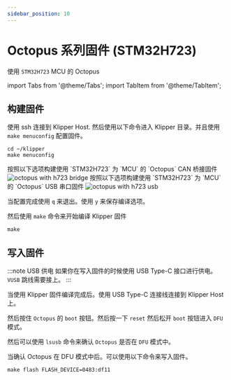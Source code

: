 ```yaml
---
sidebar_position: 10
---
```


# Octopus 系列固件 (STM32H723)

使用 `STM32H723` MCU 的 Octopus 

<!-- import lib start -->

import Tabs from '@theme/Tabs';
import TabItem from '@theme/TabItem';

<!-- import lib end -->

## 构建固件

使用 ssh 连接到 Klipper Host. 然后使用以下命令进入 Klipper 目录。并且使用 `make menuconfig` 配置固件。

``` shell
cd ~/klipper
make menuconfig 
```

<Tabs groupId="octopus-make-connect">
    <TabItem value="bridge" label="CAN 桥接固件" default>
        按照以下选项构建使用 `STM32H723` 为 `MCU` 的 `Octopus` CAN 桥接固件
        <img
            src={require('./img/octopus-h723-make-bridge.png').default}
            alt="octopus with h723 bridge"
        />
    </TabItem>
    <TabItem value="usb" label="USB 串口固件">
        按照以下选项构建使用 `STM32H723` 为 `MCU` 的 `Octopus` USB 串口固件
        <img
            src={require('./img/octopus-h723-make-usb.png').default}
            alt="octopus with h723 usb"
        />
    </TabItem>
</Tabs>

当配置完成使用 `q` 来退出。使用 `y` 来保存编译选项。

然后使用 `make` 命令来开始编译 Klipper 固件

``` shell
make
```

## 写入固件

:::note USB 供电
如果你在写入固件的时候使用 USB Type-C 接口进行供电。`VUSB` 跳线需要接上。
:::

当使用 Klipper 固件编译完成后。使用 USB Type-C 连接线连接到 Klipper Host 上。

然后按住 `Octopus` 的 `boot` 按钮。然后按一下 `reset` 然后松开 `boot` 按钮进入 `DFU` 模式。

然后可以使用 `lsusb` 命令来确认 `Octopus` 是否在 `DFU` 模式中。

当确认 Octopus 在 DFU 模式中后。可以使用以下命令来写入固件。

``` shell
make flash FLASH_DEVICE=0483:df11
```
